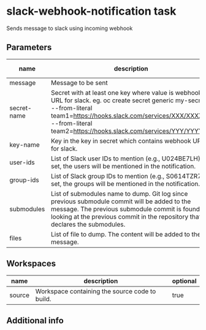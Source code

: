 # slack-webhook-notification task

Sends message to slack using incoming webhook

## Parameters
|name|description|default value|required|
|---|---|---|---|
|message|Message to be sent||true|
|secret-name|Secret with at least one key where value is webhook URL for slack. eg. oc create secret generic my-secret --from-literal team1=https://hooks.slack.com/services/XXX/XXXXXX --from-literal team2=https://hooks.slack.com/services/YYY/YYYYYY |slack-webhook-notification-secret|false|
|key-name|Key in the key in secret which contains webhook URL for slack.||true|
|user-ids|List of Slack user IDs to mention (e.g., U024BE7LH). If set, the users will be mentioned in the notification.|[]|false|
|group-ids|List of Slack group IDs to mention (e.g., S0614TZR7). If set, the groups will be mentioned in the notification.|[]|false|
|submodules|List of submodules name to dump. Git log since previous submodule commit will be added to the message. The previous submodule commit is found by looking at the previous commit in the repository that declares the submodules.|[]|false|
|files|List of file to dump. The content will be added to the message.|[]|false|

## Workspaces
|name|description|optional|
|---|---|---|
|source|Workspace containing the source code to build.|true|

## Additional info
